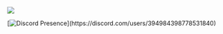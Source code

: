 ![](https://komarev.com/ghpvc/?username=emekli1&color=dc143c)

[![Discord Presence](https://lanyard-profile-readme.vercel.app/api/394984398778531840?theme=dark&bg=18191c&animated=true&hideDiscrim=true&borderRadius=30px&idleMessage=Probably%20doing%20something%20else...)](https://discord.com/users/394984398778531840)

